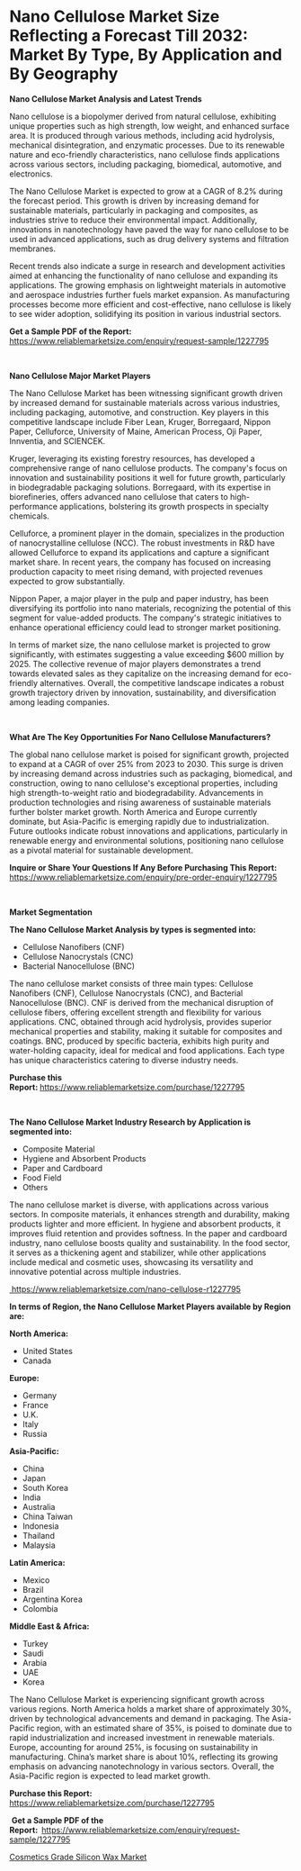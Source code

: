 <p><h1>Nano Cellulose Market Size Reflecting a Forecast Till 2032: Market By Type, By Application and By Geography</h1></p><p><strong>Nano Cellulose Market Analysis and Latest Trends</strong></p>
<p><p>Nano cellulose is a biopolymer derived from natural cellulose, exhibiting unique properties such as high strength, low weight, and enhanced surface area. It is produced through various methods, including acid hydrolysis, mechanical disintegration, and enzymatic processes. Due to its renewable nature and eco-friendly characteristics, nano cellulose finds applications across various sectors, including packaging, biomedical, automotive, and electronics.</p><p>The Nano Cellulose Market is expected to grow at a CAGR of 8.2% during the forecast period. This growth is driven by increasing demand for sustainable materials, particularly in packaging and composites, as industries strive to reduce their environmental impact. Additionally, innovations in nanotechnology have paved the way for nano cellulose to be used in advanced applications, such as drug delivery systems and filtration membranes. </p><p>Recent trends also indicate a surge in research and development activities aimed at enhancing the functionality of nano cellulose and expanding its applications. The growing emphasis on lightweight materials in automotive and aerospace industries further fuels market expansion. As manufacturing processes become more efficient and cost-effective, nano cellulose is likely to see wider adoption, solidifying its position in various industrial sectors.</p></p>
<p><strong>Get a Sample PDF of the Report:&nbsp;</strong> <a href="https://www.reliablemarketsize.com/enquiry/request-sample/1227795?utm_campaign=3564&utm_medium=2&utm_source=Github&utm_content=ia&utm_term=03042025&utm_id=nano-cellulose">https://www.reliablemarketsize.com/enquiry/request-sample/1227795</a></p>
<p>&nbsp;</p>
<p><strong>Nano Cellulose Major Market Players</strong></p>
<p><p>The Nano Cellulose Market has been witnessing significant growth driven by increased demand for sustainable materials across various industries, including packaging, automotive, and construction. Key players in this competitive landscape include Fiber Lean, Kruger, Borregaard, Nippon Paper, Celluforce, University of Maine, American Process, Oji Paper, Innventia, and SCIENCEK.</p><p>Kruger, leveraging its existing forestry resources, has developed a comprehensive range of nano cellulose products. The company's focus on innovation and sustainability positions it well for future growth, particularly in biodegradable packaging solutions. Borregaard, with its expertise in biorefineries, offers advanced nano cellulose that caters to high-performance applications, bolstering its growth prospects in specialty chemicals.</p><p>Celluforce, a prominent player in the domain, specializes in the production of nanocrystalline cellulose (NCC). The robust investments in R&D have allowed Celluforce to expand its applications and capture a significant market share. In recent years, the company has focused on increasing production capacity to meet rising demand, with projected revenues expected to grow substantially.</p><p>Nippon Paper, a major player in the pulp and paper industry, has been diversifying its portfolio into nano materials, recognizing the potential of this segment for value-added products. The company's strategic initiatives to enhance operational efficiency could lead to stronger market positioning.</p><p>In terms of market size, the nano cellulose market is projected to grow significantly, with estimates suggesting a value exceeding $600 million by 2025. The collective revenue of major players demonstrates a trend towards elevated sales as they capitalize on the increasing demand for eco-friendly alternatives. Overall, the competitive landscape indicates a robust growth trajectory driven by innovation, sustainability, and diversification among leading companies.</p></p>
<p>&nbsp;</p>
<p><strong>What Are The Key Opportunities For Nano Cellulose Manufacturers?</strong></p>
<p><p>The global nano cellulose market is poised for significant growth, projected to expand at a CAGR of over 25% from 2023 to 2030. This surge is driven by increasing demand across industries such as packaging, biomedical, and construction, owing to nano cellulose's exceptional properties, including high strength-to-weight ratio and biodegradability. Advancements in production technologies and rising awareness of sustainable materials further bolster market growth. North America and Europe currently dominate, but Asia-Pacific is emerging rapidly due to industrialization. Future outlooks indicate robust innovations and applications, particularly in renewable energy and environmental solutions, positioning nano cellulose as a pivotal material for sustainable development.</p></p>
<p><strong>Inquire or Share Your Questions If Any Before Purchasing This Report:</strong> <a href="https://www.reliablemarketsize.com/enquiry/pre-order-enquiry/1227795?utm_campaign=3564&utm_medium=2&utm_source=Github&utm_content=ia&utm_term=03042025&utm_id=nano-cellulose">https://www.reliablemarketsize.com/enquiry/pre-order-enquiry/1227795</a></p>
<p>&nbsp;</p>
<p><strong>Market Segmentation</strong></p>
<p><strong>The Nano Cellulose Market Analysis by types is segmented into:</strong></p>
<p><ul><li>Cellulose Nanofibers (CNF)</li><li>Cellulose Nanocrystals (CNC)</li><li>Bacterial Nanocellulose (BNC)</li></ul></p>
<p><p>The nano cellulose market consists of three main types: Cellulose Nanofibers (CNF), Cellulose Nanocrystals (CNC), and Bacterial Nanocellulose (BNC). CNF is derived from the mechanical disruption of cellulose fibers, offering excellent strength and flexibility for various applications. CNC, obtained through acid hydrolysis, provides superior mechanical properties and stability, making it suitable for composites and coatings. BNC, produced by specific bacteria, exhibits high purity and water-holding capacity, ideal for medical and food applications. Each type has unique characteristics catering to diverse industry needs.</p></p>
<p><strong>Purchase this Report:&nbsp;</strong><a href="https://www.reliablemarketsize.com/purchase/1227795?utm_campaign=3564&utm_medium=2&utm_source=Github&utm_content=ia&utm_term=03042025&utm_id=nano-cellulose">https://www.reliablemarketsize.com/purchase/1227795</a></p>
<p>&nbsp;</p>
<p><strong>The Nano Cellulose Market Industry Research by Application is segmented into:</strong></p>
<p><ul><li>Composite Material</li><li>Hygiene and Absorbent Products</li><li>Paper and Cardboard</li><li>Food Field</li><li>Others</li></ul></p>
<p><p>The nano cellulose market is diverse, with applications across various sectors. In composite materials, it enhances strength and durability, making products lighter and more efficient. In hygiene and absorbent products, it improves fluid retention and provides softness. In the paper and cardboard industry, nano cellulose boosts quality and sustainability. In the food sector, it serves as a thickening agent and stabilizer, while other applications include medical and cosmetic uses, showcasing its versatility and innovative potential across multiple industries.</p></p>
<p><a href="https://www.reliablemarketsize.com/nano-cellulose-r1227795?utm_campaign=3564&utm_medium=2&utm_source=Github&utm_content=ia&utm_term=03042025&utm_id=nano-cellulose">&nbsp;https://www.reliablemarketsize.com/nano-cellulose-r1227795</a></p>
<p><strong>In terms of Region, the Nano Cellulose Market Players available by Region are:</strong></p>
<p>
    <p> <strong> North America: </strong>
        <ul>
            <li>United States</li>
            <li>Canada</li>
        </ul>
        </p> 
    <p> <strong> Europe: </strong>
        <ul>
            <li>Germany</li>
            <li>France</li>
            <li>U.K.</li>
            <li>Italy</li>
            <li>Russia</li>
        </ul>
        </p> 
    <p> <strong> Asia-Pacific: </strong>
        <ul>
            <li>China</li>
            <li>Japan</li>
            <li>South Korea</li>
            <li>India</li>
            <li>Australia</li>
            <li>China Taiwan</li>
            <li>Indonesia</li>
            <li>Thailand</li>
            <li>Malaysia</li>
        </ul>
        </p> 
    <p> <strong> Latin America: </strong>
        <ul>
            <li>Mexico</li>
            <li>Brazil</li>
            <li>Argentina Korea</li>
            <li>Colombia</li>
        </ul>
        </p> 
    <p> <strong> Middle East & Africa: </strong>
        <ul>
            <li>Turkey</li>
            <li>Saudi</li>
            <li>Arabia</li>
            <li>UAE</li>
            <li>Korea</li>
        </ul>
    </p>
    </p>
<p><p>The Nano Cellulose Market is experiencing significant growth across various regions. North America holds a market share of approximately 30%, driven by technological advancements and demand in packaging. The Asia-Pacific region, with an estimated share of 35%, is poised to dominate due to rapid industrialization and increased investment in renewable materials. Europe, accounting for around 25%, is focusing on sustainability in manufacturing. China’s market share is about 10%, reflecting its growing emphasis on advancing nanotechnology in various sectors. Overall, the Asia-Pacific region is expected to lead market growth.</p></p>
<p><strong>Purchase this Report: </strong><a href="https://www.reliablemarketsize.com/purchase/1227795?utm_campaign=3564&utm_medium=2&utm_source=Github&utm_content=ia&utm_term=03042025&utm_id=nano-cellulose">https://www.reliablemarketsize.com/purchase/1227795</a></p>
<p>&nbsp;<strong>Get a Sample PDF of the Report:&nbsp;&nbsp;</strong><a href="https://www.reliablemarketsize.com/enquiry/request-sample/1227795?utm_campaign=3564&utm_medium=2&utm_source=Github&utm_content=ia&utm_term=03042025&utm_id=nano-cellulose">https://www.reliablemarketsize.com/enquiry/request-sample/1227795</a></p>
<p><strong></strong></p>
<p><p><a href="https://github.com/groszsaoudrd/Market-Research-Report-List-1/blob/main/cosmetics-grade-silicon-wax-market.md?utm_campaign=3564&utm_medium=2&utm_source=Github&utm_content=ia&utm_term=03042025&utm_id=nano-cellulose">Cosmetics Grade Silicon Wax Market</a></p></p>